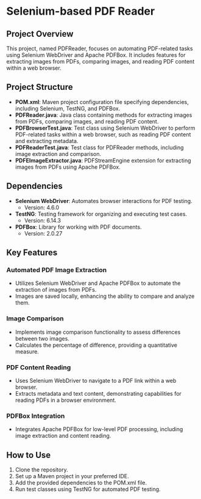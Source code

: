 # Selenium-based PDF Reader

## Project Overview

This project, named PDFReader, focuses on automating PDF-related tasks using Selenium WebDriver and Apache PDFBox. It includes features for extracting images from PDFs, comparing images, and reading PDF content within a web browser.

## Project Structure

- **POM.xml**: Maven project configuration file specifying dependencies, including Selenium, TestNG, and PDFBox.
- **PDFReader.java**: Java class containing methods for extracting images from PDFs, comparing images, and reading PDF content.
- **PDFBrowserTest.java**: Test class using Selenium WebDriver to perform PDF-related tasks within a web browser, such as reading PDF content and extracting metadata.
- **PDFReaderTest.java**: Test class for PDFReader methods, including image extraction and comparison.
- **PDFEImageExtractor.java**: PDFStreamEngine extension for extracting images from PDFs using Apache PDFBox.

## Dependencies

- **Selenium WebDriver**: Automates browser interactions for PDF testing.
  - Version: 4.6.0
- **TestNG**: Testing framework for organizing and executing test cases.
  - Version: 6.14.3
- **PDFBox**: Library for working with PDF documents.
  - Version: 2.0.27

## Key Features

### Automated PDF Image Extraction

- Utilizes Selenium WebDriver and Apache PDFBox to automate the extraction of images from PDFs.
- Images are saved locally, enhancing the ability to compare and analyze them.

### Image Comparison

- Implements image comparison functionality to assess differences between two images.
- Calculates the percentage of difference, providing a quantitative measure.

### PDF Content Reading

- Uses Selenium WebDriver to navigate to a PDF link within a web browser.
- Extracts metadata and text content, demonstrating capabilities for reading PDFs in a browser environment.

### PDFBox Integration

- Integrates Apache PDFBox for low-level PDF processing, including image extraction and content reading.

## How to Use

1. Clone the repository.
2. Set up a Maven project in your preferred IDE.
3. Add the provided dependencies to the POM.xml file.
4. Run test classes using TestNG for automated PDF testing.

